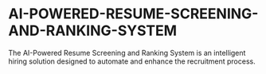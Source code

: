 # AI-POWERED-RESUME-SCREENING-AND-RANKING-SYSTEM
The AI-Powered Resume Screening and Ranking System is an intelligent hiring solution designed to automate and enhance the recruitment process.
